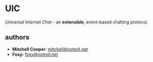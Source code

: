 # UIC

*Universal Internet Chat* - an **extensible**, event-based chatting protocol.

## authors

* **Mitchell Cooper**: <mitchell@notroll.net>
* **Foxy:** <foxy@notroll.net>
